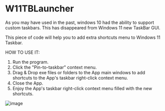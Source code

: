# W11TBLauncher

As you may have used in the past, windows 10 had the ability to support custom taskbars.
This has disappeared from Windows 11 new TaskBar GUI.

This piece of code will help you to add extra shortcuts menu to Windows 11 Taskbar.

HOW TO USE IT:
1. Run the program.
2. Click the "Pin-to-taskbar" context menu.
3. Drag & Drop exe files or folders to the App main windows to add shortcuts to the App's taskbar right-click context menu.
4. Close the App.
5. Enjoy the App's taskbar right-click context menu filled with the new shortcuts.

![image](https://user-images.githubusercontent.com/22561765/192773370-7a6b8ff3-e734-4ab8-b098-8b1ca1380a0b.png)
